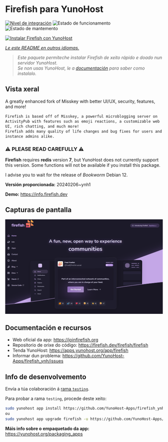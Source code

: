 <!--
NOTA: Este README foi creado automáticamente por <https://github.com/YunoHost/apps/tree/master/tools/readme_generator>
NON debe editarse manualmente.
-->

# Firefish para YunoHost

[![Nivel de integración](https://dash.yunohost.org/integration/firefish.svg)](https://dash.yunohost.org/appci/app/firefish) ![Estado de funcionamento](https://ci-apps.yunohost.org/ci/badges/firefish.status.svg) ![Estado de mantemento](https://ci-apps.yunohost.org/ci/badges/firefish.maintain.svg)

[![Instalar Firefish con YunoHost](https://install-app.yunohost.org/install-with-yunohost.svg)](https://install-app.yunohost.org/?app=firefish)

*[Le este README en outros idiomas.](./ALL_README.md)*

> *Este paquete permíteche instalar Firefish de xeito rápido e doado nun servidor YunoHost.*  
> *Se non usas YunoHost, le a [documentación](https://yunohost.org/install) para saber como instalalo.*

## Vista xeral


A greatly enhanced fork of Misskey with better UI/UX, security, features, and more!


    Firefish is based off of Misskey, a powerful microblogging server on ActivityPub with features such as emoji reactions, a customizable web UI, rich chatting, and much more!
    Firefish adds many quality of life changes and bug fixes for users and instance admins alike.

### ⚠️ PLEASE READ CAREFULLY ⚠️

**Firefish** requires **redis** version **7**, but YunoHost does not currently support this version.
Some functions will not be available if you install this package.

I advise you to wait for the release of _Bookworm_ Debian 12.

**Versión proporcionada:** 20240206~ynh1

**Demo:** <https://info.firefish.dev>

## Capturas de pantalla

![Captura de pantalla de Firefish](./doc/screenshots/screenshot-firefish.png)

## Documentación e recursos

- Web oficial da app: <https://joinfirefish.org>
- Repositorio de orixe do código: <https://firefish.dev/firefish/firefish>
- Tenda YunoHost: <https://apps.yunohost.org/app/firefish>
- Informar dun problema: <https://github.com/YunoHost-Apps/firefish_ynh/issues>

## Info de desenvolvemento

Envía a túa colaboración á [rama `testing`](https://github.com/YunoHost-Apps/firefish_ynh/tree/testing).

Para probar a rama `testing`, procede deste xeito:

```bash
sudo yunohost app install https://github.com/YunoHost-Apps/firefish_ynh/tree/testing --debug
ou
sudo yunohost app upgrade firefish -u https://github.com/YunoHost-Apps/firefish_ynh/tree/testing --debug
```

**Máis info sobre o empaquetado da app:** <https://yunohost.org/packaging_apps>
